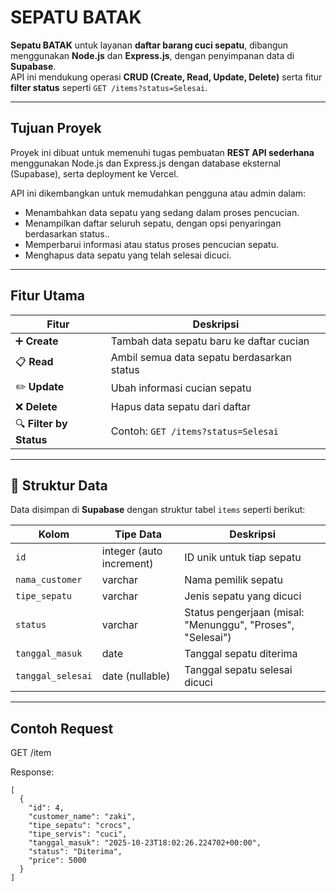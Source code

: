 # SEPATU BATAK

**Sepatu BATAK** untuk layanan **daftar barang cuci sepatu**, dibangun menggunakan **Node.js** dan **Express.js**, dengan penyimpanan data di **Supabase**.  
API ini mendukung operasi **CRUD (Create, Read, Update, Delete)** serta fitur **filter status** seperti `GET /items?status=Selesai`.

---

## Tujuan Proyek
Proyek ini dibuat untuk memenuhi tugas pembuatan **REST API sederhana** menggunakan Node.js dan Express.js dengan database eksternal (Supabase), serta deployment ke Vercel.

API ini dikembangkan untuk memudahkan pengguna atau admin dalam:
- Menambahkan data sepatu yang sedang dalam proses pencucian. 
- Menampilkan daftar seluruh sepatu, dengan opsi penyaringan berdasarkan status..  
- Memperbarui informasi atau status proses pencucian sepatu.
- Menghapus data sepatu yang telah selesai dicuci.

---

## Fitur Utama

| Fitur | Deskripsi |
|-------|------------|
| ➕ **Create** | Tambah data sepatu baru ke daftar cucian |
| 📋 **Read** | Ambil semua data sepatu berdasarkan status |
| ✏️ **Update** | Ubah informasi cucian sepatu |
| ❌ **Delete** | Hapus data sepatu dari daftar |
| 🔍 **Filter by Status** | Contoh: `GET /items?status=Selesai` |

---

## 🧱 Struktur Data

Data disimpan di **Supabase** dengan struktur tabel `items` seperti berikut:

| Kolom | Tipe Data | Deskripsi |
|--------|------------|-----------|
| `id` | integer (auto increment) | ID unik untuk tiap sepatu |
| `nama_customer` | varchar | Nama pemilik sepatu |
| `tipe_sepatu` | varchar | Jenis sepatu yang dicuci |
| `status` | varchar | Status pengerjaan (misal: "Menunggu", "Proses", "Selesai") |
| `tanggal_masuk` | date | Tanggal sepatu diterima |
| `tanggal_selesai` | date (nullable) | Tanggal sepatu selesai dicuci |

---

## Contoh Request

GET /item

Response:

```
[
  {
    "id": 4,
    "customer_name": "zaki",
    "tipe_sepatu": "crocs",
    "tipe_servis": "cuci",
    "tanggal_masuk": "2025-10-23T18:02:26.224702+00:00",
    "status": "Diterima",
    "price": 5000
  }
]



